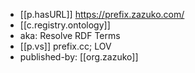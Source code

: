 
- [[p.hasURL]] https://prefix.zazuko.com/
- [[c.registry.ontology]]
- aka: Resolve RDF Terms
- [[p.vs]] prefix.cc; LOV 
- published-by: [[org.zazuko]]
